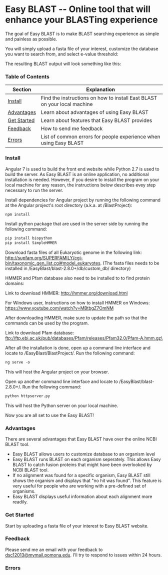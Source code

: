 
# Easy BLAST -- Online tool that will enhance your BLASTing experience


The goal of Easy BLAST is to make BLAST searching experience as simple and painless as possible.

You will simply upload a fasta file of your interest, customize the database you want to search from, and select e-value threshold:


The resulting BLAST output will look something like this:


### Table of Contents

|Section|Explanation|
|---------------------------------------------------------------|---------------------------------------------------------------------|
|[Install](#install)                                            |   Find the instructions on how to install East BLAST on your local machine    |
|[Advantages](#advantages)                                      |   Learn about advantages of using Easy BLAST                        |
|[Get Started](#get-started)                                    |   Learn about features that Easy BLAST provides                     |
|[Feedback](#feedback)                                          |   How to send me feedback                                           |
|[Errors](#errors)                                              |   List of common errors for people experience when using Easy BLAST |


### Install

Angular 7 is used to build the front end website while Python 2.7 is used to build the server.
As Easy BLAST is an online application, no additional installation is needed.
However, if you desire to install the program on your local machine for any reason, the instructions below describes evey step necessary to run the server.

Install dependencies for Angular project by running the following command at the Angular project's root directory (a.k.a. at /BlastProject):
```python
npm install
```

Install python package that are used in the server side by running the following command:
```python
pip install biopython
pip install SimpleHMMER

```

Download fasta files of all Eukaryotic genome in the following link: http://supfam.org/SUPERFAMILY/cgi-bin/taxonomic_gen_list.cgi#model_eukaryotes.
(The fasta files needs to be installed in /EasyBlast/blast-2.8.0+/db/custom_db/ directory)


HMMER and Pfam database also need to be installed to to find protein domains:

Link to download HMMER: http://hmmer.org/download.html

For Windows user,
Instructions on how to install HMMER on Windows: https://www.youtube.com/watch?v=MBtbgZ7OmNM

After downloading HMMER, make sure to update the path so that the commands can be used by the program.

Link to download Pfam database: ftp://ftp.ebi.ac.uk/pub/databases/Pfam/releases/Pfam32.0/Pfam-A.hmm.gz\

After all the installation is done, open up  a command line interface and locate to /EasyBlast/BlastProject/. 
Run the following command:

```python
ng serve -o
```
This will host the Angular project on your browser.


Open up another command line interface and locate to /EasyBlast/blast-2.8.0+/.
Run the following command:

```python
python httpserver.py
```
This will host the Python server on your local machine.

Now you are all set to use the Easy BLAST!


### Advantages

There are several advantages that Easy BLAST have over the online NCBI BLAST tool.

- Easy BLAST allows users to customize database to an organism level
- Easy BLAST runs BLAST on each organism seperately. This allows Easy BLAST to catch fusion proteins that might have been overlooked by NCBI BLAST tool.
- If no alignment was found for a specific organism, Easy BLAST still shows the organism and displays that "no hit was found". This feature is very useful for people who are working with a pre-defined set of organisms.
- Easy BLAST displays useful information about each alignment more readily.


### Get Started

Start by uploading a fasta file of your interest to Easy BLAST website.



### Feedback

Please send me an email with your feedback to dsc12013@mymail.pomona.edu.
I'll try to respond to issues within 24 hours.

### Errors
